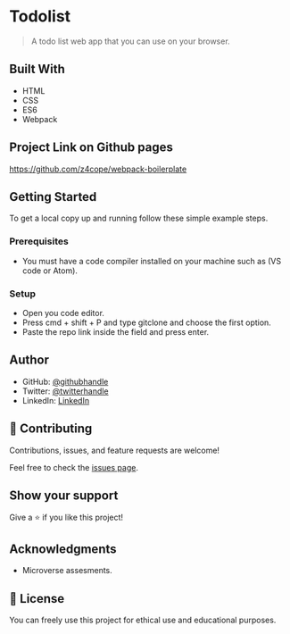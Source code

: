 # Todolist

> A todo list web app that you can use on your browser.

## Built With

- HTML
- CSS
- ES6
- Webpack

## Project Link on Github pages

https://github.com/z4cope/webpack-boilerplate

## Getting Started

To get a local copy up and running follow these simple example steps.

### Prerequisites

- You must have a code compiler installed on your machine such as (VS code or Atom).

### Setup

- Open you code editor.
- Press cmd + shift + P and type gitclone and choose the first option.
- Paste the repo link inside the field and press enter.

## Author

- GitHub: [@githubhandle](https://github.com/z4cope)
- Twitter: [@twitterhandle](https://twitter.com/mokhaledev)
- LinkedIn: [LinkedIn](https://www.linkedin.com/in/mohamed-khaled-10138a1b7/)

## 🤝 Contributing

Contributions, issues, and feature requests are welcome!

Feel free to check the [issues page](https://github.com/z4cope/webpack-boilerplate/issues).

## Show your support

Give a ⭐️ if you like this project!

## Acknowledgments

- Microverse assesments.

## 📝 License

You can freely use this project for ethical use and educational purposes.
